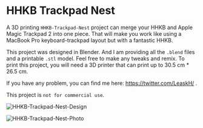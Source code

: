 # HHKB Trackpad Nest

A 3D printing `HHKB-Trackpad-Nest` project can merge your HHKB and Apple Magic Trackpad 2 into one piece. That will make you work like using a MacBook Pro keyboard-trackpad layout but with a fantastic HHKB.

This project was designed in Blender. And I am providing all the `.blend` files and a printable `.stl` model. Feel free to make any tweaks and remix. To print this project, you will need a 3D printer that can print up to 30.5 cm * 26.5 cm.

If you have any problem, you can find me here: https://twitter.com/LeaskH/ .

This project is `not for commercial use`.

![HHKB-Trackpad-Nest-Design](https://github.com/Leask/HHKB-Trackpad-Nest/blob/main/Images/Screen%20Shot%202020-12-31%20at%202.26.57%20AM.png?raw=true "HHKB-Trackpad-Nest-Design")

![HHKB-Trackpad-Nest-Photo](https://github.com/Leask/HHKB-Trackpad-Nest/blob/main/Images/IMG_3020.jpg?raw=true "HHKB-Trackpad-Nest-Photo")


